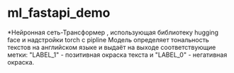 # ml_fastapi_demo
*Нейронная сеть-Трансформер , использующая библиотеку hugging face и надстройки torch с pipline
Модель определяет тональность текстов на английском языке и выдаёт на выходе соответствующие метки: "LABEL_1" - позитивная окраска текста и "LABEL_0" - негативная окраска.
